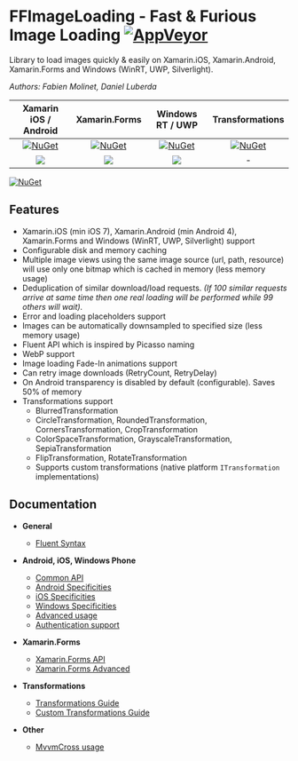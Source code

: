 # FFImageLoading - Fast & Furious Image Loading [![AppVeyor][ci-img]][ci-link]

Library to load images quickly & easily on Xamarin.iOS, Xamarin.Android, Xamarin.Forms and Windows (WinRT, UWP, Silverlight).

*Authors: Fabien Molinet, Daniel Luberda*

|         Xamarin iOS / Android         |             Xamarin.Forms             |         Windows RT / UWP          |          Transformations          |
|:-------------------------------------:|:-------------------------------------:|:---------------------------------:|:---------------------------------:|
|    [![NuGet][ffil-img]][ffil-link]    |   [![NuGet][forms-img]][forms-link]   |  [![NuGet][ffil-img]][ffil-link]  | [![NuGet][trans-img]][trans-link] |
| [![][demo-droid-img]][demo-droid-src] | [![][demo-forms-img]][demo-forms-src] | [![][demo-win-img]][demo-win-src] |                 -                 |

[![NuGet][ffimageloading]][ffimageloading_large]

## Features

- Xamarin.iOS (min iOS 7), Xamarin.Android (min Android 4), Xamarin.Forms and Windows (WinRT, UWP, Silverlight) support
- Configurable disk and memory caching
- Multiple image views using the same image source (url, path, resource) will use only one bitmap which is cached in memory (less memory usage)
- Deduplication of similar download/load requests. *(If 100 similar requests arrive at same time then one real loading will be performed while 99 others will wait).*
- Error and loading placeholders support
- Images can be automatically downsampled to specified size (less memory usage)
- Fluent API which is inspired by Picasso naming
- WebP support
- Image loading Fade-In animations support
- Can retry image downloads (RetryCount, RetryDelay)
- On Android transparency is disabled by default (configurable). Saves 50% of memory
- Transformations support
  - BlurredTransformation
  - CircleTransformation, RoundedTransformation, CornersTransformation, CropTransformation
  - ColorSpaceTransformation, GrayscaleTransformation, SepiaTransformation
  - FlipTransformation, RotateTransformation
  - Supports custom transformations (native platform `ITransformation` implementations)

## Documentation

- **General**
  - [Fluent Syntax](https://github.com/molinch/FFImageLoading/wiki/Fluent-Syntax)

- **Android, iOS, Windows Phone**
  - [Common API](https://github.com/molinch/FFImageLoading/wiki/API)
  - [Android Specificities](https://github.com/molinch/FFImageLoading/wiki/Android-API)
  - [iOS Specificities](https://github.com/molinch/FFImageLoading/wiki/iOS-API)
  - [Windows Specificities](https://github.com/molinch/FFImageLoading/wiki/Windows-API)
  - [Advanced usage](https://github.com/molinch/FFImageLoading/wiki/Advanced-Usage)
  - [Authentication support](https://github.com/molinch/FFImageLoading/wiki/Authentication-Support)

- **Xamarin.Forms**
  - [Xamarin.Forms API](https://github.com/molinch/FFImageLoading/wiki/Xamarin.Forms-API)
  - [Xamarin.Forms Advanced](https://github.com/molinch/FFImageLoading/wiki/Xamarin.Forms-Advanced)

- **Transformations**
  - [Transformations Guide](https://github.com/molinch/FFImageLoading/wiki/Transformations-Guide)
  - [Custom Transformations Guide](https://github.com/molinch/FFImageLoading/wiki/Custom-Transformations-Guide)

- **Other**
  - [MvvmCross usage](https://github.com/molinch/FFImageLoading/wiki/MvvmCross)

[what-is-this]: various_images_and_image_links

[ci-img]: https://img.shields.io/appveyor/ci/molinch/ffimageloading.svg?maxAge=2592000
[ci-link]: https://ci.appveyor.com/project/molinch/ffimageloading

[ffil-img]: https://img.shields.io/nuget/v/Xamarin.FFImageLoading.svg?maxAge=2592000
[ffil-link]: https://www.nuget.org/packages/Xamarin.FFImageLoading
[forms-img]: https://img.shields.io/nuget/v/Xamarin.FFImageLoading.Forms.svg?maxAge=2592000
[forms-link]: https://www.nuget.org/packages/Xamarin.FFImageLoading.Forms
[trans-img]: https://img.shields.io/nuget/v/Xamarin.FFImageLoading.Transformations.svg?maxAge=2592000
[trans-link]: https://www.nuget.org/packages/Xamarin.FFImageLoading.Transformations
[ffil-pre-img]: https://img.shields.io/nuget/vpre/Xamarin.FFImageLoading.svg?maxAge=2592000
[ffil-pre-link]: https://www.nuget.org/packages/Xamarin.FFImageLoading

[ffimageloading_large]: https://raw.githubusercontent.com/molinch/FFImageLoading/master/samples/Screenshots/ffimageloading_large.png
[ffimageloading]: https://raw.githubusercontent.com/molinch/FFImageLoading/master/samples/Screenshots/ffimageloading.png

[demo-forms-img]: https://img.shields.io/badge/demo-source-orange.svg
[demo-forms-src]: https://github.com/molinch/FFImageLoading/tree/master/samples/ImageLoading.Forms.Sample
[demo-droid-img]: https://img.shields.io/badge/demo-source-orange.svg
[demo-droid-src]: https://github.com/molinch/FFImageLoading/tree/master/samples/ImageLoading.Sample
[demo-win-img]: https://img.shields.io/badge/demo-source-orange.svg
[demo-win-src]: https://github.com/molinch/FFImageLoading/tree/master/samples/Simple.WinPhone.Sample

